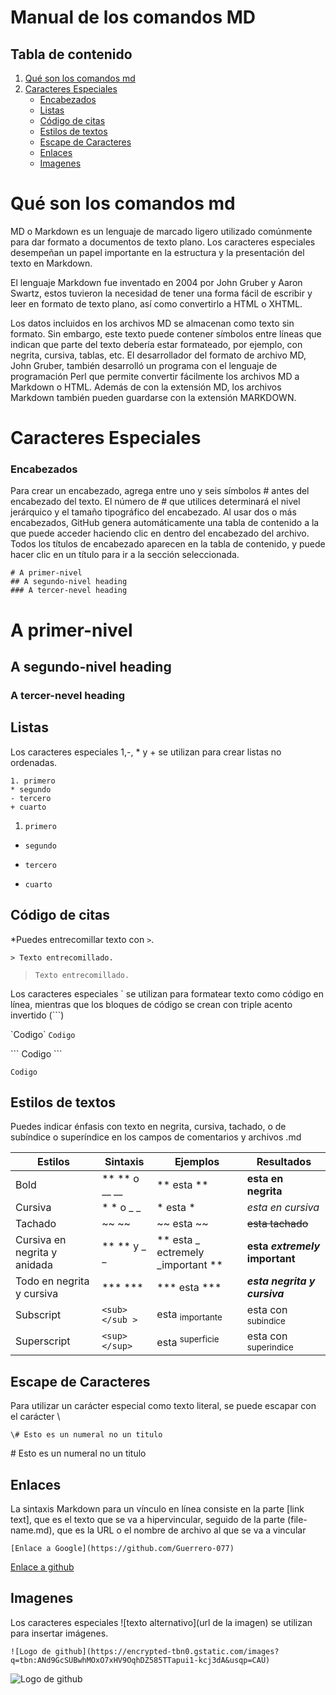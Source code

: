 # Manual de los comandos MD

## Tabla de contenido

1. [Qué son los comandos md](#qué-son-los-comandos-md)
2. [Caracteres Especiales](#caracteres-especiales)
   - [Encabezados](#encabezados)
   - [Listas](#listas)
   - [Código de citas](#código-de-citas)
   - [Estilos de textos](#estilos-de-textos)
   - [Escape de Caracteres](#escape-de-caracteres)
   - [Enlaces](#enlaces)
   - [Imagenes](#imagenes)



# Qué son los comandos md

MD o Markdown es un lenguaje de marcado ligero utilizado comúnmente para dar formato a documentos de texto plano. Los caracteres especiales desempeñan un papel importante en la estructura y la presentación del texto en Markdown.

El lenguaje Markdown fue inventado en 2004 por John Gruber y Aaron Swartz, estos tuvieron la necesidad de tener una forma fácil de escribir y leer en formato de texto plano, así como convertirlo a HTML o XHTML.

Los datos incluidos en los archivos MD se almacenan como texto sin formato. Sin embargo, este texto puede contener símbolos entre líneas que indican que parte del texto debería estar formateado, por ejemplo, con negrita, cursiva, tablas, etc. El desarrollador del formato de archivo MD, John Gruber, también desarrolló un programa con el lenguaje de programación Perl que permite convertir fácilmente los archivos MD a Markdown o HTML. Además de con la extensión MD, los archivos Markdown también pueden guardarse con la extensión MARKDOWN.


# Caracteres Especiales

### Encabezados

Para crear un encabezado, agrega entre uno y seis símbolos # antes del encabezado del texto. El número de # que utilices determinará el nivel jerárquico y el tamaño tipográfico del encabezado. Al usar dos o más encabezados, GitHub genera automáticamente una tabla de contenido a la que puede acceder haciendo clic en  dentro del encabezado del archivo. Todos los títulos de encabezado aparecen en la tabla de contenido, y puede hacer clic en un título para ir a la sección seleccionada.

```
# A primer-nivel
## A segundo-nivel heading
### A tercer-nevel heading
```

# A primer-nivel
## A segundo-nivel heading
### A tercer-nevel heading


## Listas

Los caracteres especiales 1,-, * y + se utilizan para crear listas no ordenadas.

```
1. primero
* segundo
- tercero
+ cuarto
```

1. `primero`
* `segundo`
- `tercero`
+ `cuarto`

## Código de citas 

*Puedes entrecomillar texto con `>`.

```
> Texto entrecomillado.
```
>`Texto entrecomillado.`


Los caracteres especiales ` se utilizan para formatear texto como código en línea, mientras que los bloques de código se crean con triple acento invertido (```)

\`Codigo\`
`Codigo`

\```
Codigo
\```

```
Codigo
```


## Estilos de textos

Puedes indicar énfasis con texto en negrita, cursiva, tachado, o de subíndice o superíndice en los campos de comentarios y archivos .md

 
| Estilos |  Sintaxis    | Ejemplos | Resultados |
|----------|----------|----------|----------|
| Bold    | ** ** o __ __  | ** esta **| **esta en negrita** |
| Cursiva | * * o _ _   | * esta * | *esta en cursiva* |
| Tachado | ~~ ~~  |~~ esta ~~| ~~esta tachado~~  |
| Cursiva en negrita y anidada | ** ** y _ _  | ** esta _ ectremely _important **| **esta _extremely_ important**|
| Todo en negrita y cursiva | *** *** |*** esta *** | ***esta negrita y cursiva*** |
| Subscript |`<sub></sub >`| esta <sub> importante </sub> | esta con <sub>subindice</sub> |
| Superscript |`<sup></sup>`| esta <sup> superficie </sup> | esta con <sup>superindice</sup> |

## Escape de Caracteres

Para utilizar un carácter especial como texto literal, se puede escapar con el carácter \

`\# Esto es un numeral no un titulo`


\# Esto es un numeral no un titulo


## Enlaces

La sintaxis Markdown para un vínculo en línea consiste en la parte [link text], que es el texto que se va a hipervincular, seguido de la parte (file-name.md), que es la URL o el nombre de archivo al que se va a vincular

`[Enlace a Google](https://github.com/Guerrero-077)`

[Enlace a github](https://github.com/Guerrero-077)

## Imagenes

Los caracteres especiales ![texto alternativo](url de la imagen) se utilizan para insertar imágenes.

`![Logo de github](https://encrypted-tbn0.gstatic.com/images?q=tbn:ANd9GcSUBwhMOxO7xHV9OqhDZ585TTapui1-kcj3dA&usqp=CAU)`

![Logo de github](https://encrypted-tbn0.gstatic.com/images?q=tbn:ANd9GcSUBwhMOxO7xHV9OqhDZ585TTapui1-kcj3dA&usqp=CAU)








